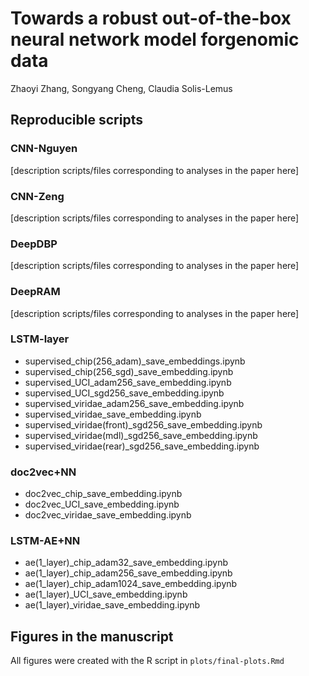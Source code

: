 # Towards a robust out-of-the-box neural network model forgenomic data
Zhaoyi Zhang, Songyang Cheng, Claudia Solis-Lemus

## Reproducible scripts

### CNN-Nguyen
[description scripts/files corresponding to analyses in the paper here]

### CNN-Zeng
[description scripts/files corresponding to analyses in the paper here]

### DeepDBP
[description scripts/files corresponding to analyses in the paper here]

### DeepRAM
[description scripts/files corresponding to analyses in the paper here]

### LSTM-layer
- supervised_chip(256_adam)_save_embeddings.ipynb
- supervised_chip(256_sgd)_save_embedding.ipynb
- supervised_UCI_adam256_save_embedding.ipynb
- supervised_UCI_sgd256_save_embedding.ipynb
- supervised_viridae_adam256_save_embedding.ipynb
- supervised_viridae_save_embedding.ipynb
- supervised_viridae(front)_sgd256_save_embedding.ipynb
- supervised_viridae(mdl)_sgd256_save_embedding.ipynb
- supervised_viridae(rear)_sgd256_save_embedding.ipynb

### doc2vec+NN
- doc2vec_chip_save_embedding.ipynb
- doc2vec_UCI_save_embedding.ipynb
- doc2vec_viridae_save_embedding.ipynb

### LSTM-AE+NN
- ae(1_layer)_chip_adam32_save_embedding.ipynb
- ae(1_layer)_chip_adam256_save_embedding.ipynb
- ae(1_layer)_chip_adam1024_save_embedding.ipynb
- ae(1_layer)_UCI_save_embedding.ipynb
- ae(1_layer)_viridae_save_embedding.ipynb


## Figures in the manuscript

All figures were created with the R script in `plots/final-plots.Rmd`
